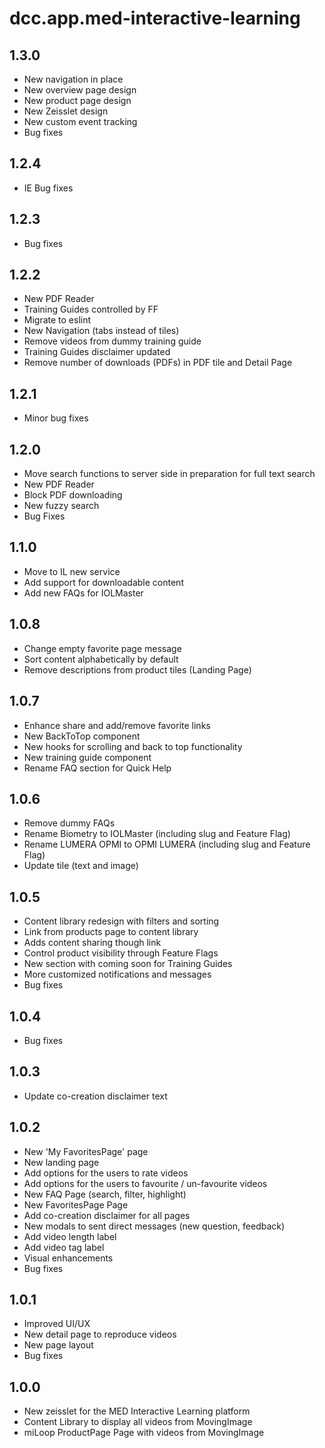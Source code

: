 # dcc.app.med-interactive-learning

## 1.3.0
- New navigation in place
- New overview page design
- New product page design
- New Zeisslet design
- New custom event tracking
- Bug fixes

## 1.2.4
- IE Bug fixes

## 1.2.3
- Bug fixes

## 1.2.2
- New PDF Reader
- Training Guides controlled by FF
- Migrate to eslint
- New Navigation (tabs instead of tiles)
- Remove videos from dummy training guide
- Training Guides disclaimer updated
- Remove number of downloads (PDFs) in PDF tile and Detail Page

## 1.2.1
- Minor bug fixes

## 1.2.0
- Move search functions to server side in preparation for full text search
- New PDF Reader
- Block PDF downloading
- New fuzzy search
- Bug Fixes

## 1.1.0
- Move to IL new service
- Add support for downloadable content
- Add new FAQs for IOLMaster

## 1.0.8
- Change empty favorite page message
- Sort content alphabetically by default
- Remove descriptions from product tiles (Landing Page)

## 1.0.7
- Enhance share and add/remove favorite links
- New BackToTop component
- New hooks for scrolling and back to top functionality
- New training guide component
- Rename FAQ section for Quick Help

## 1.0.6
- Remove dummy FAQs
- Rename Biometry to IOLMaster (including slug and Feature Flag)
- Rename LUMERA OPMI to OPMI LUMERA (including slug and Feature Flag)
- Update tile (text and image)

## 1.0.5

- Content library redesign with filters and sorting
- Link from products page to content library
- Adds content sharing though link
- Control product visibility through Feature Flags
- New section with coming soon for Training Guides
- More customized notifications and messages
- Bug fixes

## 1.0.4
- Bug fixes

## 1.0.3

- Update co-creation disclaimer text

## 1.0.2

- New 'My FavoritesPage' page
- New landing page
- Add options for the users to rate videos
- Add options for the users to favourite / un-favourite videos
- New FAQ Page (search, filter, highlight)
- New FavoritesPage Page
- Add co-creation disclaimer for all pages
- New modals to sent direct messages (new question, feedback)
- Add video length label
- Add video tag label
- Visual enhancements
- Bug fixes

## 1.0.1

- Improved UI/UX
- New detail page to reproduce videos
- New page layout
- Bug fixes

## 1.0.0

- New zeisslet for the MED Interactive Learning platform
- Content Library to display all videos from MovingImage
- miLoop ProductPage Page with videos from MovingImage
